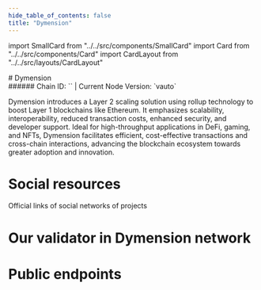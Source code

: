 ```yaml
---
hide_table_of_contents: false
title: "Dymension"
---
```


import SmallCard from "../../src/components/SmallCard"
import Card from "../../src/components/Card"
import CardLayout from "../../src/layouts/CardLayout"

<div class="h1-with-icon icon-dymension">
# Dymension
</div>
###### Chain ID: `` | Current Node Version: `vauto`


Dymension introduces a Layer 2 scaling solution using rollup technology to boost Layer 1 blockchains like Ethereum. It emphasizes scalability, interoperability, reduced transaction costs, enhanced security, and developer support. Ideal for high-throughput applications in DeFi, gaming, and NFTs, Dymension facilitates efficient, cost-effective transactions and cross-chain interactions, advancing the blockchain ecosystem towards greater adoption and innovation.

# Social resources
Official links of social networks of projects

<CardLayout autoFitEnabled={false}>
    <SmallCard to="https://dymension.xyz/" header={{label: "Website", translateId: "social-telegram"}} iconPath="img/website-icon.svg"/>
    <SmallCard to="https://github.com/dymensionxyz" header={{label: "GitHub", translateId: "social-telegram"}} iconPath="img/github-icon.svg"/>
    <SmallCard to="https://discord.gg/dymension" header={{label: "Discord", translateId: "social-telegram"}} iconPath="img/discord-icon.svg"/>
    <SmallCard to="https://twitter.com/dymension" header={{label: "X", translateId: "social-telegram"}} iconPath="img/x-icon.svg"/>
    <SmallCard to="https://t.me/dymensionXYZ" header={{label: "Telegram", translateId: "social-telegram"}} iconPath="img/telegram-icon.svg"/>
</CardLayout>

# Our validator in Dymension network

<CardLayout autoFitEnabled={true}>
    <Card
        to="https://dymension.explorers.guru/validator/dymvaloper1ta56hcqaxj55wu8emarnw090gk5uq4366uz572"
        header={{
            label: "[NODERS]TEAM",
            translateId: "development-setup",
        }}
        body={{
            label: "Trusted blockchain validator",
        }}
        iconPath="img/kotlin-icon.svg"
    />
</CardLayout>

# Public endpoints 

<CardLayout autoFitEnabled={true}>
    <SmallCard to="https://dymension-rpc.noders.services" header={{label: "RPC Endpoint", translateId: "rpc-endpoint"}}/>
    <SmallCard to="https://dymension-api.noders.services" header={{label: "API Endpoint", translateId: "api-endpoint"}}/>
    <SmallCard to="https://dymension-jsonrpc.noders.services" header={{label: "json-RPC Endpoint", translateId: "jrpc-endpoint"}}/>
    <SmallCard to="http://dymension-grpc.noders.services:12090" header={{label: "gRPC Endpoint", translateId: "grpc-endpoint"}}/>
</CardLayout>


